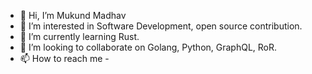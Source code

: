 - 👋 Hi, I’m Mukund Madhav
- 👀 I’m interested in Software Development, open source contribution.
- 🌱 I’m currently learning Rust.
- 💞️ I’m looking to collaborate on Golang, Python, GraphQL, RoR.
- 📫 How to reach me -

<!---
mukund123madhav/mukund123madhav is a ✨ special ✨ repository because its `README.md` (this file) appears on your GitHub profile.
You can click the Preview link to take a look at your changes.
--->

